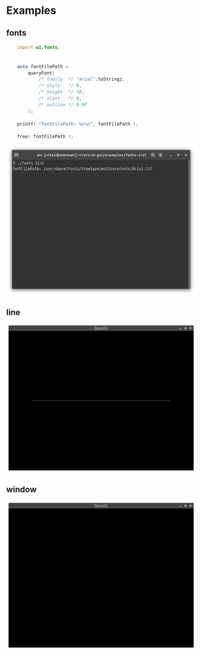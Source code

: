 # Examples

## fonts
```D
    import ui.fonts;


    auto fontFilePath = 
        queryFont( 
            /* family  */ "arial".toStringz,
            /* style   */ 0, 
            /* height  */ 16, 
            /* slant   */ 0, 
            /* outline */ 0.0f
        );

    printf( "fontFilePath: %s\n", fontFilePath );

    free( fontFilePath );
```
![fonts-list.png](demo/fonts-list.png)

## line
![line-gl3.png](demo/line-gl3.png)

## window
![window-glfw.png](demo/window-glfw.png)
